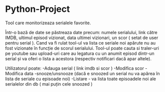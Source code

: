 # Python-Project

Tool care monitorizeaza serialele favorite. 

Într-o bază de date se păstreaza date precum: numele serialului, link către IMDB, ultimul episod vizionat, data ultimei vizionari, un scor ( setat de
user pentru serial ). Cand va fi rulat tool-ul va lista ce seriale noi apărute nu au fost vizionate în funcție de scorul serialului. Tool-ul poate cauta si traler-uri pe youtube sau upload-uri care au legatura cu un anumit episod dintr-un serial și va oferi o lista a acestora (respectiv notificari dacă apar altele). 

Utilizatorul poate:
-Adauga serial ( link imdb si scor )
-Modifica scor
-Modifica data
-snooze/unsnooze (dacă e snoozed un serial nu va apărea în lista de seriale cu episoade noi)
-Listare - va lista toate episoadele noi ale serialelor din db ( mai puțin cele snoozed )
